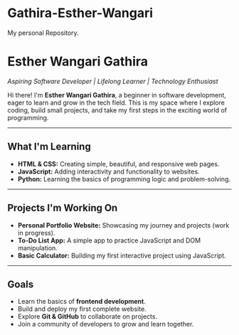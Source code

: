 # Gathira-Esther-Wangari
My personal Repository.

# Esther Wangari Gathira   
*Aspiring Software Developer | Lifelong Learner | Technology Enthusiast*  

Hi there! I'm **Esther Wangari Gathira**, a beginner in software development, eager to learn and grow in the tech field. This is my space where I explore coding, build small projects, and take my first steps in the exciting world of programming. 

---

##  What I'm Learning  
- **HTML & CSS:** Creating simple, beautiful, and responsive web pages.  
- **JavaScript:** Adding interactivity and functionality to websites.  
- **Python:** Learning the basics of programming logic and problem-solving.  

---

##  Projects I'm Working On  
- **Personal Portfolio Website:** Showcasing my journey and projects (work in progress).  
- **To-Do List App:** A simple app to practice JavaScript and DOM manipulation.  
- **Basic Calculator:** Building my first interactive project using JavaScript.  

---

## Goals  
- Learn the basics of **frontend development**.  
- Build and deploy my first complete website.  
- Explore **Git & GitHub** to collaborate on projects.  
- Join a community of developers to grow and learn together.  
